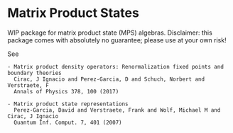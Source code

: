 # Matrix Product States

WIP package for matrix product state (MPS) algebras. Disclaimer: this package comes with absolutely no guarantee; please use at your own risk!

See
```
- Matrix product density operators: Renormalization fixed points and boundary theories
  Cirac, J Ignacio and Perez-Garcia, D and Schuch, Norbert and Verstraete, F
  Annals of Physics 378, 100 (2017)

- Matrix product state representations
  Perez-Garcia, David and Verstraete, Frank and Wolf, Michael M and Cirac, J Ignacio
  Quantum Inf. Comput. 7, 401 (2007)
```

